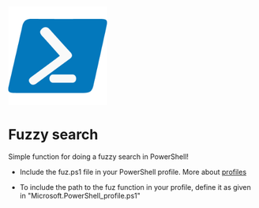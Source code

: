 <img src="Resources/powershell.png" width="200" height="200">


# Fuzzy search

Simple function for doing a fuzzy search in PowerShell!



- Include the fuz.ps1 file in your PowerShell profile. More about [profiles](https://learn.microsoft.com/en-us/powershell/module/microsoft.powershell.core/about/about_profiles?view=powershell-7.4)

- To include the path to the fuz function in your profile, define it as given in "Microsoft.PowerShell_profile.ps1"